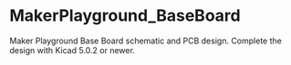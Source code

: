 # MakerPlayground_BaseBoard
Maker Playground Base Board schematic and PCB design.
Complete the design with Kicad 5.0.2 or newer.
